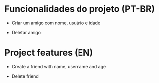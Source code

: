 # Funcionalidades do projeto (PT-BR)

- Criar um amigo com nome, usuário e idade

- Deletar amigo

# Project features (EN)

- Create a friend with name, username and age

- Delete friend
